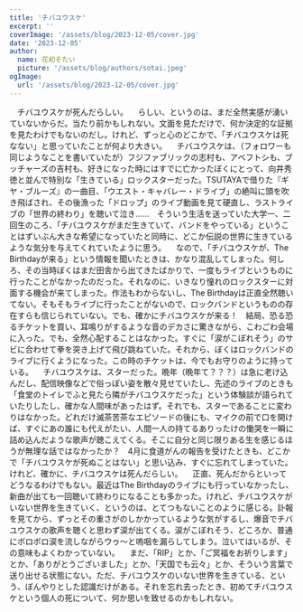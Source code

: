 ```yaml
---
title: 'チバユウスケ'
excerpt: ''
coverImage: '/assets/blog/2023-12-05/cover.jpg'
date: '2023-12-05'
author:
  name: 花初そたい
  picture: '/assets/blog/authors/sotai.jpeg'
ogImage:
  url: '/assets/blog/2023-12-05/cover.jpg'
---
```

　チバユウスケが死んだらしい。
　らしい、というのは、まだ全然実感が湧いていないからだ。当たり前かもしれない。文面を見ただけで、何か決定的な証拠を見たわけでもないのだし。けれど、ずっと心のどこかで、「チバユウスケは死なない」と思っていたことが何より大きい。
　チバユウスケは、（フォロワーも同じようなことを書いていたが）フジファブリックの志村も、アベフトシも、ブッチャーズの吉村も、好きになった時にはすでに亡かったぼくにとって、向井秀徳と並んで特別な「生きている」ロックスターだった。TSUTAYAで借りた『ギヤ・ブルーズ』の一曲目、「ウエスト・キャバレー・ドライブ」の絶叫に頭を吹き飛ばされ、その後漁った「ドロップ」のライブ動画を見て硬直し、ラストライブの「世界の終わり」を聴いて泣き……　そういう生活を送っていた大学一、二回生のころ、「チバユウスケがまだ生きていて、バンドをやっている」ということはずいぶん大きな希望になっていたと同時に、どこか伝説の世界に生きているような気分を与えてくれていたように思う。
　なので、「チバユウスケが、The Birthdayが来る」という情報を聞いたときは、かなり混乱してしまった。何しろ、その当時ぼくはまだ田舎から出てきたばかりで、一度もライブというものに行ったことがなかったのだった。それなのに、いきなり憧れのロックスターに対面する機会が来てしまった。作法もわからないし、The Birthdayは正直全然聴いてない。そもそもライブに行ったことがないので、ロックバンドというものの存在すらも信じられていない。でも、確かにチバユウスケが来る！　結局、恐る恐るチケットを買い、耳鳴りがするような音のデカさに驚きながら、こわごわ会場に入った。でも、全然心配することはなかった。すぐに「涙がこぼれそう」のサビに合わせて拳を突き上げて飛び跳ねていた。それから、ぼくはロックバンドのライブに行くようになった。この時のチケットは、今でもお守りのように持っている。
　チバユウスケは、スターだった。晩年（晩年て？？？）は急に老け込んだし、配信映像などで俗っぽい姿を散々見せていたし、先述のライブのときも「食堂のトイレでふと見たら隣がチバユウスケだった」という体験談が語られていたりしたし、確かな人間味があったはず。それでも、スターであることに変わりはなかった。どれだけ滅茶苦茶なエピソードの後にも、マイクの前で口を開けば、すぐにあの誰にも代えがたい、人間一人の持てるありったけの慟哭を一瞬に詰め込んだような歌声が聴こえてくる。そこに自分と同じ限りある生を感じるほうが無理な話ではなかったか？　4月に食道がんの報告を受けたときも、どこかで「チバユウスケが死ぬことはない」と思い込み、すぐに忘れてしまっていた。けれど、確かに、チバユウスケは死んだらしい。
　正直、死んだからといってどうなるわけでもない。最近はThe Birthdayのライブにも行っていなかったし、新曲が出ても一回聴いて終わりになることも多かった。けれど、チバユウスケがいない世界を生きていく、というのは、とてつもないことのように感じる。訃報を見てから、ずっとその重さがのしかかっているような気がするし、爆音でチバユウスケの歌声を聴くと思わず涙が出てくる。涙がこぼれそう、どころか、普通にボロボロ涙を流しながらウゥ～と嗚咽を漏らしてしまう。泣いてはいるが、その意味もよくわかっていない。
　まだ、「RIP」とか、「ご冥福をお祈りします」とか、「ありがとうございました」とか、「天国でも云々」とか、そういう言葉で送り出せる状態にない。ただ、チバユウスケのいない世界を生きている、という、ぼんやりとした認識だけがある。それを忘れ去ったとき、初めてチバユウスケという個人の死について、何か思いを致せるのかもしれない。